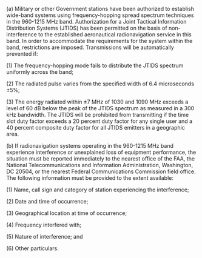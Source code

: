 (a) Military or other Government stations have been authorized to establish wide-band systems using frequency-hopping spread spectrum techniques in the 960-1215 MHz band. Authorization for a Joint Tactical Information Distribution Systems (JTIDS) has been permitted on the basis of non-interference to the established aeronautical radionavigation service in this band. In order to accommodate the requirements for the system within the band, restrictions are imposed. Transmissions will be automatically prevented if:

(1) The frequency-hopping mode fails to distribute the JTIDS spectrum uniformly across the band;

(2) The radiated pulse varies from the specified width of 6.4 microseconds ±5%;
              

(3) The energy radiated within ±7 MHz of 1030 and 1090 MHz exceeds a level of 60 dB below the peak of the JTIDS spectrum as measured in a 300 kHz bandwidth. The JTIDS will be prohibited from transmitting if the time slot duty factor exceeds a 20 percent duty factor for any single user and a 40 percent composite duty factor for all JTIDS emitters in a geographic area.

(b) If radionavigation systems operating in the 960-1215 MHz band experience interference or unexplained loss of equipment performance, the situation must be reported immediately to the nearest office of the FAA, the National Telecommunications and Information Administration, Washington, DC 20504, or the nearest Federal Communications Commission field office. The following information must be provided to the extent available:

(1) Name, call sign and category of station experiencing the interference;

(2) Date and time of occurrence;

(3) Geographical location at time of occurrence;

(4) Frequency interfered with;

(5) Nature of interference; and

(6) Other particulars.

